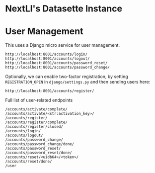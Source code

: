 # NextLI's Datasette Instance

# User Management

This uses a Django micro service for user management.

    http://localhost:8001/accounts/login/
    http://localhost:8001/accounts/logout/
    http://localhost:8001/accounts/password_reset/
    http://localhost:8001/accounts/password_change/

Optionally, we can enable two-factor registration, by setting `REGISTRATION_OPEN` in `django/settings.py` and then sending users here:

    http://localhost:8001/accounts/register/

Full list of user-related endpoints

    /accounts/activate/complete/
    /accounts/activate/<str:activation_key>/
    /accounts/register/
    /accounts/register/complete/
    /accounts/register/closed/
    /accounts/login/
    /accounts/logout/
    /accounts/password_change/
    /accounts/password_change/done/
    /accounts/password_reset/
    /accounts/password_reset/done/
    /accounts/reset/<uidb64>/<token>/
    /accounts/reset/done/
    /user
